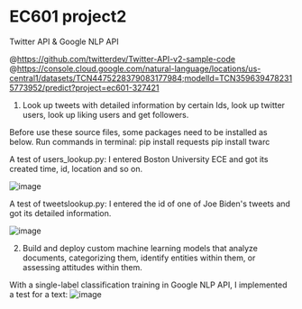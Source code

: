 # EC601 project2
Twitter API & Google NLP API

@https://github.com/twitterdev/Twitter-API-v2-sample-code
@https://console.cloud.google.com/natural-language/locations/us-central1/datasets/TCN4475228379083177984;modelId=TCN3596394782315773952/predict?project=ec601-327421

1. Look up tweets with detailed information by certain Ids, look up  twitter users, look up liking users
and get followers.

Before use these source files, some packages need to be installed as below.
Run commands in terminal:
pip install requests
pip install twarc

A test of users_lookup.py: I entered Boston University ECE and got its created time, id, location and so on.

![image](https://user-images.githubusercontent.com/80809231/134821163-a5daf795-709f-4222-8e2e-716c56a74519.png)

A test of tweetslookup.py: I entered the id of one of Joe Biden's tweets and got its detailed information.

![image](https://user-images.githubusercontent.com/80809231/134821795-2d51170e-2bd1-489c-8c04-7e35c2ee2654.png)

2. Build and deploy custom machine learning models that analyze documents, categorizing them, identify entities within them, or assessing attitudes within them.

With a single-label classification training in Google NLP API, I implemented a test for a text:
![image](https://user-images.githubusercontent.com/80809231/135372330-ce79182f-8d5d-4594-aaea-fcbb582b226f.png)
